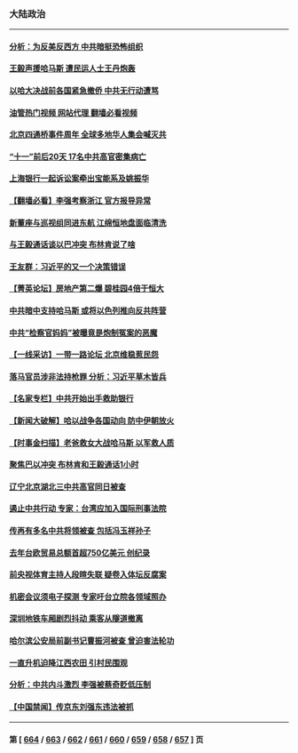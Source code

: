 ### 大陆政治
---
#### [分析：为反美反西方 中共暗挺恐怖组织](../../pages/ncid277/n14095831.md?10160845) 
#### [王毅声援哈马斯 遭民运人士王丹炮轰](../../pages/ncid277/n14095801.md?10160845) 
#### [以哈大决战前各国紧急撤侨 中共无行动遭骂](../../pages/ncid277/n14095711.md?10160845) 
#### [油管热门视频 网站代理 翻墙必看视频](http://138.2.39.72:81/youtube.html?epic-marker?10160845)
#### [北京四通桥事件周年 全球多地华人集会喊灭共](../../pages/ncid277/n14095615.md?10160845) 
#### [“十一”前后20天 17名中共高官密集病亡](../../pages/ncid277/n14095529.md?10160845) 
#### [上海银行一起诉讼案牵出宝能系及姚振华](../../pages/ncid277/n14095483.md?10160845) 
#### [【翻墙必看】李强考察浙江 官方报导异常](../../pages/ncid277/n14095518.md?10160845) 
#### [新董座与巡视组同进东航 江绵恒地盘面临清洗](../../pages/ncid277/n14095416.md?10160845) 
#### [与王毅通话谈以巴冲突 布林肯说了啥](../../pages/ncid277/n14095473.md?10160845) 
#### [王友群：习近平的又一个决策错误](../../pages/ncid277/n14095449.md?10160845) 
#### [【菁英论坛】房地产第二爆 碧桂园4倍于恒大](../../pages/ncid277/n14095400.md?10160845) 
#### [中共暗中支持哈马斯 或将以色列推向反共阵营](../../pages/ncid277/n14094896.md?10160845) 
#### [中共“检察官妈妈”被曝竟是炮制冤案的恶魔](../../pages/ncid277/n14095435.md?10160845) 
#### [【一线采访】一带一路论坛 北京维稳惹民怨](../../pages/ncid277/n14095275.md?10160845) 
#### [落马官员涉非法持枪罪 分析：习近平草木皆兵](../../pages/ncid277/n14095426.md?10160845) 
#### [【名家专栏】中共开始出手救助银行](../../pages/ncid277/n14091469.md?10160845) 
#### [【新闻大破解】哈以战争各国动向 防中伊朝放火](../../pages/ncid277/n14095398.md?10160845) 
#### [【时事金扫描】老爸救女大战哈马斯 以军救人质](../../pages/ncid277/n14095329.md?10160845) 
#### [聚焦巴以冲突 布林肯和王毅通话1小时](../../pages/ncid277/n14095385.md?10160845) 
#### [辽宁北京湖北三中共高官同日被查](../../pages/ncid277/n14095249.md?10160845) 
#### [遏止中共行动 专家：台湾应加入国际刑事法院](../../pages/ncid277/n14095125.md?10160845) 
#### [传再有多名中共将领被查 包括冯玉祥孙子](../../pages/ncid277/n14095121.md?10160845) 
#### [去年台欧贸易总额首超750亿美元 创纪录](../../pages/ncid277/n14095189.md?10160845) 
#### [前央视体育主持人段暄失联 疑卷入体坛反腐案](../../pages/ncid277/n14095220.md?10160845) 
#### [机密会议须电子探测 专家吁台立院各领域照办](../../pages/ncid277/n14095122.md?10160845) 
#### [深圳地铁车厢剧烈抖动 乘客从隧道撤离](../../pages/ncid277/n14095176.md?10160845) 
#### [哈尔滨公安局前副书记曹振河被查 曾迫害法轮功](../../pages/ncid277/n14095173.md?10160845) 
#### [一直升机迫降江西农田 引村民围观](../../pages/ncid277/n14095147.md?10160845) 
#### [分析：中共内斗激烈 李强被蔡奇贬低压制](../../pages/ncid277/n14095127.md?10160845) 
#### [【中国禁闻】传京东刘强东违法被抓](../../pages/ncid277/n14094546.md?10160845) 

---
#### 第 [ [664](./664.md?10160845) / [663](./663.md?10160845) / [662](./662.md?10160845) / [661](./661.md?10160845) / [660](./660.md?10160845) / [659](./659.md?10160845) / [658](./658.md?10160845) / [657](./657.md?10160845) ] 页
